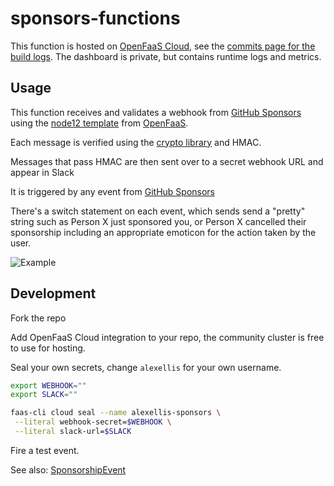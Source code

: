 # sponsors-functions

This function is hosted on [OpenFaaS Cloud](https://docs.openfaas.com/openfaas-cloud/community-cluster/), see the [commits page for the build logs](https://github.com/alexellis/sponsors-functions/commits/master). The dashboard is private, but contains runtime logs and metrics.

## Usage

This function receives and validates a webhook from [GitHub Sponsors](https://github.com/sponsors) using the [node12 template](https://github.com/openfaas/templates/) from [OpenFaaS](https://github.com/openfaas/).

Each message is verified using the [crypto library](https://nodejs.org/api/crypto.html) and HMAC.

Messages that pass HMAC are then sent over to a secret webhook URL and appear in Slack

It is triggered by any event from [GitHub Sponsors](https://github.com/sponsors/alexellis)

There's a switch statement on each event, which sends send a "pretty" string such as Person X just sponsored you, or Person X cancelled their sponsorship including an appropriate emoticon for the action taken by the user.

![Example](https://user-images.githubusercontent.com/6358735/74099171-b4a17580-4b18-11ea-8fd9-7139b6a4a05c.png)


## Development

Fork the repo

Add OpenFaaS Cloud integration to your repo, the community cluster is free to use for hosting.

Seal your own secrets, change `alexellis` for your own username.

```sh
export WEBHOOK=""
export SLACK=""

faas-cli cloud seal --name alexellis-sponsors \
 --literal webhook-secret=$WEBHOOK \
 --literal slack-url=$SLACK
```

Fire a test event.

See also: [SponsorshipEvent](https://developer.github.com/v3/activity/events/types/#sponsorshipevent)
